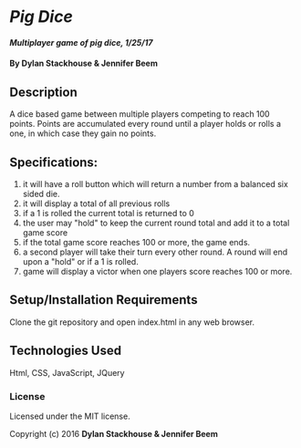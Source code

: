 # _Pig Dice_

#### _Multiplayer game of pig dice, 1/25/17_

#### By **Dylan Stackhouse & Jennifer Beem**

## Description

A dice based game between multiple players competing to reach 100 points. Points are accumulated every round until a player holds or rolls a one, in which case they gain no points.

## Specifications:
1. it will have a roll button which will return a number from a balanced six sided die.
2. it will display a total of all previous rolls
3. if a 1 is rolled the current total is returned to 0
4. the user may "hold" to keep the current round total and add it to a total game score
5. if the total game score reaches 100 or more, the game ends.
6. a second player will take their turn every other round. A round will end upon a "hold" or if a 1 is rolled.
7. game will display a victor when one players score reaches 100 or more.

## Setup/Installation Requirements

Clone the git repository and open index.html in any web browser.


## Technologies Used

Html, CSS, JavaScript, JQuery

### License
Licensed under the MIT license.

Copyright (c) 2016 **Dylan Stackhouse & Jennifer Beem**
